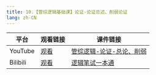 ```yaml
---
title: 10.【管综逻辑基础课】论证-论证总述、削弱论证
lang: zh-CN
---
```


| 平台       | 观看链接                                                                                                                               | 课件链接                                                                                                                                                                                             |
|----------|------------------------------------------------------------------------------------------------------------------------------------|--------------------------------------------------------------------------------------------------------------------------------------------------------------------------------------------------|
| YouTube  | [观看](https://www.youtube.com/watch?v=TnRBAU5SspY&list=PLm0MFkgiW1JiOt8shUCMSGDsqFS23k83T&index=10)                                 | [管综逻辑-论证-总论、削弱](../../public/logic/%E9%80%BB%E8%BE%91-%E5%9F%BA%E7%A1%80%E8%AF%BE/pdf/%E7%AE%A1%E7%BB%BC%E9%80%BB%E8%BE%91-%E8%AE%BA%E8%AF%81-%E6%80%BB%E8%AE%BA%E3%80%81%E5%89%8A%E5%BC%B1.pdf) |
| Bilibili | [观看](https://www.bilibili.com/video/BV13jW1eAEVJ?spm_id_from=333.788.videopod.sections&vd_source=752f1f454ebffd32e5dbe02742c48dab) | [逻辑笔试一本通](../../public/logic/%E9%80%BB%E8%BE%91-%E5%9F%BA%E7%A1%80%E8%AF%BE/pdf/1.%E3%80%90%E7%AC%94%E8%AF%95%E4%B8%80%E6%9C%AC%E9%80%9A%E3%80%91%E7%AE%A1%E7%BB%BC-%E9%80%BB%E8%BE%91.pdf)      |                                                                                                                                                                                                 |






